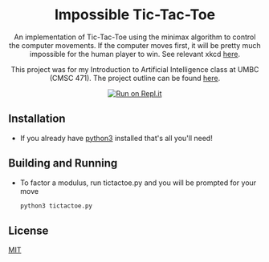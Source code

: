 <h1 align="center">
   Impossible Tic-Tac-Toe
</h1>
<p align="center">
   An implementation of Tic-Tac-Toe using the minimax algorithm to control the computer movements. If the computer moves first, it will be pretty much impossible for the human player to win.
   See relevant xkcd <a href="https://xkcd.com/832/" target="_blank">here</a>.
 </p>
 <p align="center">
  This project was for my Introduction to Artificial Intelligence class at UMBC (CMSC 471). The project outline can be found 
  <a href="https://github.com/ADMARIl/ImpossibleTicTacToe/blob/master/ASSIGNMENT.md" target="_blank">here</a>.
</p>
<div align="center">
   <a href="https://repl.it/github/ADMARIl/ImpossibleTicTacToe" target="_blank">
    <img src="https://repl.it/badge/github/ADMARIl/ImpossibleTicTacToe" alt="Run on Repl.it" />
  </a>
</div>


## Installation

* If you already have [python3](https://www.python.org/downloads/) installed that's all you'll need!

## Building and Running

* To factor a modulus, run tictactoe.py and you will be prompted for your move
    ```bash
    python3 tictactoe.py
    ```
  
## License

[MIT](https://choosealicense.com/licenses/mit/)
